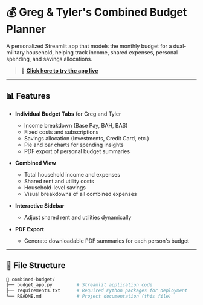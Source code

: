 # 💰 Greg & Tyler's Combined Budget Planner

A personalized Streamlit app that models the monthly budget for a dual-military household, helping track income, shared expenses, personal spending, and savings allocations.

> 🎯 [**Click here to try the app live**](https://ghodgin-combined-budget-budget-app-2xutdb.streamlit.app/)

---

## 📊 Features

- **Individual Budget Tabs** for Greg and Tyler
  - Income breakdown (Base Pay, BAH, BAS)
  - Fixed costs and subscriptions
  - Savings allocation (Investments, Credit Card, etc.)
  - Pie and bar charts for spending insights
  - PDF export of personal budget summaries

- **Combined View**
  - Total household income and expenses
  - Shared rent and utility costs
  - Household-level savings
  - Visual breakdowns of all combined expenses

- **Interactive Sidebar**
  - Adjust shared rent and utilities dynamically

- **PDF Export**
  - Generate downloadable PDF summaries for each person's budget

---

## 📂 File Structure

```bash
📁 combined-budget/
├── budget_app.py         # Streamlit application code
├── requirements.txt      # Required Python packages for deployment
└── README.md             # Project documentation (this file)
